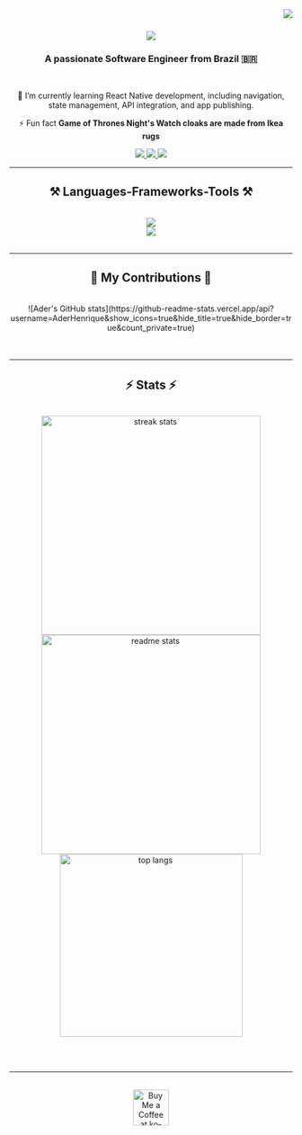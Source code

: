 <img align="right" src="https://visitor-badge.laobi.icu/badge?page_id=AderHenrique.AderHenrique" />

<h1 align="center">
    <img src="https://readme-typing-svg.herokuapp.com/?font=Embed+Code&size=35&center=true&vCenter=true&width=500&height=70&duration=4000&lines=Hi+There!+👋;+I'm+Ader+Henrique!;" />
</h1>

<h3 align="center">A passionate Software Engineer from Brazil 🇧🇷</h3>

<br/>

<div align="center">
 
🌱 I’m currently learning React Native development, including navigation, state management, API integration, and app publishing.

⚡ Fun fact **Game of Thrones Night's Watch cloaks are made from Ikea rugs**

 </div>
 
<div align="center"> 
  <a href="mailto:adercontas@gmail.com">
    <img src="https://img.shields.io/badge/Gmail-333333?style=for-the-badge&logo=gmail&logoColor=red" />
  </a>
  <a href="https://www.linkedin.com/in/ader-henrique/" target="_blank">
    <img src="https://img.shields.io/badge/LinkedIn-0077B5?style=for-the-badge&logo=linkedin&logoColor=white" target="_blank" />
  </a>
  <a href="https://github.com/AderHenrique" target="_blank">
     <img src="https://img.shields.io/badge/Portfolio-FF5722?style=for-the-badge&logo=todoist&logoColor=white" target="_blank" /> <!-- sqlite, safari, google-chrome are other good icon options -->
  </a>
</div>

 <hr/>
 
<h2 align="center">⚒️ Languages-Frameworks-Tools ⚒️</h2>
<br/>
<div align="center">
    <img src="https://skillicons.dev/icons?i=react,bootstrap,vue,html,css,vscode" /><br>
    <img src="https://skillicons.dev/icons?i=python,javascript,typescript,vite,sass,redux,jquery,babel,github,figma,gulp" /><br>
</div>

<br/>
<hr/>

<div align="center">
<h2>🐍 My Contributions 🐍</h2>
<br>
![Ader's GitHub stats](https://github-readme-stats.vercel.app/api?username=AderHenrique&show_icons=true&hide_title=true&hide_border=true&count_private=true)
<br/><br/><br/>
</div>

<hr/>

<h2 align="center">⚡ Stats ⚡</h2>
<br>
<div align=center>
  <img width=390 src="https://github-readme-streak-stats-salesp07.vercel.app/?user=salesp07&count_private=true&theme=react&border_radius=10" alt="streak stats"/>
  <img width=390 src="https://github-readme-stats-salesp07.vercel.app/api?username=salesp07&count_private=true&show_icons=true&theme=react&rank_icon=github&border_radius=10" alt="readme stats" />
  <br/>
  <img width=325 align="center" src="https://github-readme-stats-salesp07.vercel.app/api/top-langs/?username=salesp07&hide=HTML&langs_count=8&layout=compact&theme=react&border_radius=10&size_weight=0.5&count_weight=0.5&exclude_repo=github-readme-stats" alt="top langs" />
</div>

<br/><br/>

<hr/>

<br/>

<div align="center">
<a href='https://ko-fi.com/V7V4RAK9C' target='_blank'><img height='64' style='border:0px;height:64px;' src='https://storage.ko-fi.com/cdn/kofi1.png?v=3' border='0' alt='Buy Me a Coffee at ko-fi.com' /></a>
</div>

<br/>
